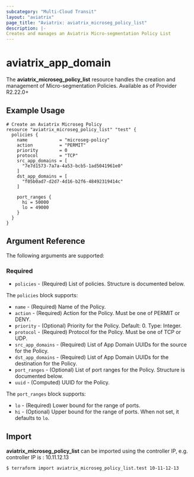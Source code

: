 ```yaml
---
subcategory: "Multi-Cloud Transit"
layout: "aviatrix"
page_title: "Aviatrix: aviatrix_microseg_policy_list"
description: |-
Creates and manages an Aviatrix Micro-segmentation Policy List
---
```


# aviatrix_app_domain

The **aviatrix_microseg_policy_list** resource handles the creation and management of Micro-segmentation Policies. Available as of Provider R2.22.0+

## Example Usage

```hcl
# Create an Aviatrix Microseg Policy
resource "aviatrix_microseg_policy_list" "test" {
  policies {
    name            = "microseg-policy"
    action          = "PERMIT"
    priority        = 0
    protocol        = "TCP"
    src_app_domains = [
      "7e7d1573-7a7a-4a53-bcb5-1ad5041961e0"
    ]
    dst_app_domains = [
      "f05b0ad7-d2d7-4d16-b2f6-48492319414c"
    ]
    
    port_ranges {
      hi = 50000
      lo = 49000
    }
  }
}
```

## Argument Reference

The following arguments are supported:

### Required

* `policies` - (Required) List of policies. Structure is documented below.


The `policies` block supports:
* `name` - (Required) Name of the Policy.
* `action` - (Required) Action for the Policy. Must be one of PERMIT or DENY.
* `priority` - (Optional)  Priority for the Policy. Default: 0. Type: Integer.
* `protocol` - (Required) Protocol for the Policy. Must be one of TCP or UDP.
* `src_app_domains` - (Required) List of App Domain UUIDs for the source for the Policy.
* `dst_app_domains` - (Required) List of App Domain UUIDs for the destination for the Policy.
* `port_ranges` - (Optional) List of port ranges for the Policy. Structure is documented below.
* `uuid` - (Computed) UUID for the Policy.

The `port_ranges` block supports:
* `lo` - (Required) Lower bound for the range of ports.
* `hi` - (Optional) Upper bound for the range of ports. When not set, it defaults to `lo`.


## Import

**aviatrix_microseg_policy_list** can be imported using the controller IP, e.g. controller IP is : 10.11.12.13

```
$ terraform import aviatrix_microseg_policy_list.test 10-11-12-13
```
